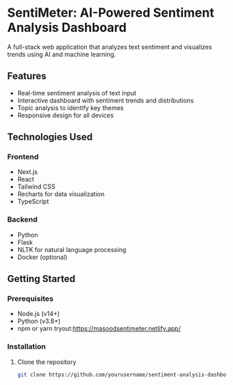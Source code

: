 # SentiMeter: AI-Powered Sentiment Analysis Dashboard

A full-stack web application that analyzes text sentiment and visualizes trends using AI and machine learning.

## Features

- Real-time sentiment analysis of text input
- Interactive dashboard with sentiment trends and distributions
- Topic analysis to identify key themes
- Responsive design for all devices

## Technologies Used

### Frontend
- Next.js
- React
- Tailwind CSS
- Recharts for data visualization
- TypeScript

### Backend
- Python
- Flask
- NLTK for natural language processing
- Docker (optional)

## Getting Started

### Prerequisites
- Node.js (v14+)
- Python (v3.8+)
- npm or yarn
tryout:https://masoodsentimeter.netlify.app/
### Installation

1. Clone the repository
   ```bash
   git clone https://github.com/yourusername/sentiment-analysis-dashboard.git
